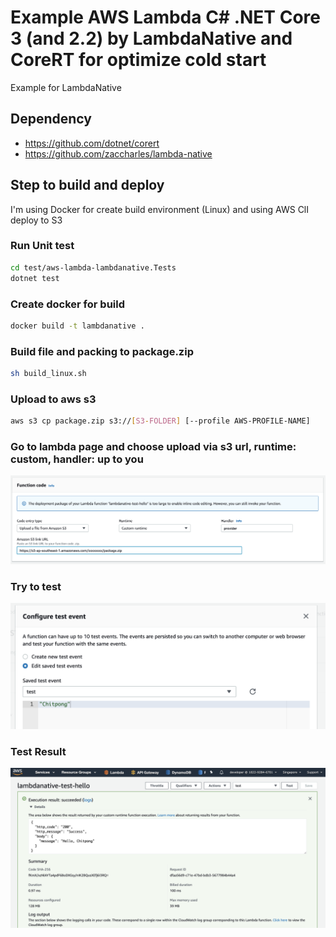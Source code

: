 # Example AWS Lambda C# .NET Core 3 (and 2.2) by LambdaNative and CoreRT for optimize cold start

Example for LambdaNative

## Dependency

- https://github.com/dotnet/corert
- https://github.com/zaccharles/lambda-native

## Step to build and deploy

I'm using Docker for create build environment (Linux) and using AWS ClI deploy to S3

### Run Unit test

```bash
cd test/aws-lambda-lambdanative.Tests
dotnet test
```

### Create docker for build
```bash
docker build -t lambdanative .
```

### Build file and packing to package.zip

```bash
sh build_linux.sh
```

### Upload to aws s3

```bash
aws s3 cp package.zip s3://[S3-FOLDER] [--profile AWS-PROFILE-NAME]
```

### Go to lambda page and choose upload via s3 url, runtime: custom, handler: up to you

![Setting](lambdabative-lambdapage-setting.png)

### Try to test

![Testing](lambdabative-lambdapage-test.png)

### Test Result

![Testing](lambdabative-lambdapage-test-result.png)
